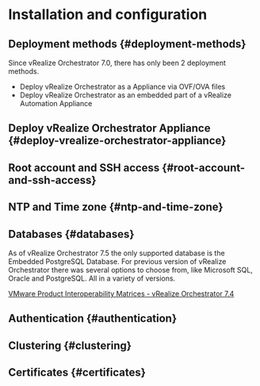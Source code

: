 # Installation and configuration

## Deployment methods {#deployment-methods}

Since vRealize Orchestrator 7.0, there has only been 2 deployment methods.

* Deploy vRealize Orchestrator as a Appliance via OVF/OVA files
* Deploy vRealize Orchestrator as an embedded part of a vRealize Automation Appliance

## Deploy vRealize Orchestrator Appliance {#deploy-vrealize-orchestrator-appliance}

## Root account and SSH access {#root-account-and-ssh-access}

## NTP and Time zone {#ntp-and-time-zone}

## Databases {#databases}

As of vRealize Orchestrator 7.5 the only supported database is the Embedded PostgreSQL Database.
For previous version of vRealize Orchestrator there was several options to choose from, like Microsoft SQL, Oracle and PostgreSQL. All in a variety  of versions.

[VMware Product Interoperability Matrices - vRealize Orchestrator 7.4](https://www.vmware.com/resources/compatibility/sim/interop_matrix.php#db&117=2434)

## Authentication {#authentication}

## Clustering {#clustering}

## Certificates {#certificates}

